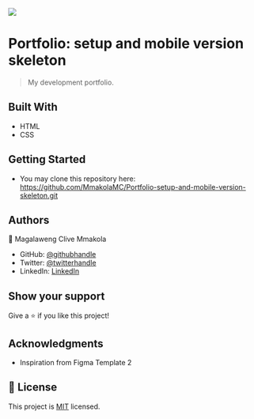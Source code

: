 ![](https://img.shields.io/badge/Microverse-blueviolet)


# Portfolio: setup and mobile version skeleton

> My development portfolio.

## Built With

- HTML
- CSS

## Getting Started

- You may clone this repository here:
https://github.com/MmakolaMC/Portfolio-setup-and-mobile-version-skeleton.git

## Authors

👤 Magalaweng Clive Mmakola

- GitHub: [@githubhandle](https://github.com/MmakolaMC)
- Twitter: [@twitterhandle](https://twitter.com/CliveMmakola)
- LinkedIn: [LinkedIn](https://linkedin.com/in/magalaweng-mmakola-804152203)

## Show your support

Give a ⭐️ if you like this project!


## Acknowledgments

- Inspiration from Figma Template 2


## 📝 License

This project is [MIT](./MIT.md) licensed.
